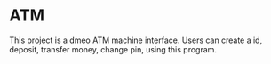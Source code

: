 # ATM
This project is a dmeo ATM machine interface. Users can create a id, deposit, transfer money, change pin, using this program.
